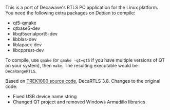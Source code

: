 This is a port of Decawave's RTLS PC application for the Linux platform. You need the following extra packages on Debian to compile:

* qt5-qmake
* qtbase5-dev
* libqt5serialport5-dev
* libblas-dev
* liblapack-dev
* libcpprest-dev

To compile, use `qmake` (or `qmake -qt=qt5` if you have multiple versions of QT on your system), then `make`.
The resulting executable would be `DecaRangeRTLS`.

Based on [TREK1000 source code](https://www.decawave.com/software/), DecaRTLS 3.8.
Changes to the original code:

* Fixed USB device name string
* Changed QT project and removed Windows Armadillo libraries
